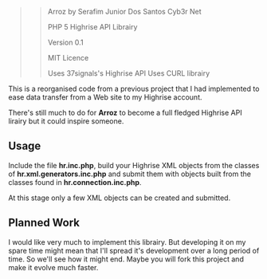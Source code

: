 >> Arroz by Serafim Junior Dos Santos Cyb3r Net
>>
>> PHP 5 Highrise API Librairy
>>
>> Version 0.1
>>
>> MIT Licence
>>
>> Uses 37signals's Highrise API
>> Uses CURL librairy

This is a reorganised code from a previous project that I had implemented to ease data transfer from a Web site to my Highrise account.

There's still much to do for **Arroz** to become a full fledged Highrise API lirairy but it could inspire someone.

## Usage

Include the file **hr.inc.php**, build your Highrise XML objects from the classes of **hr.xml.generators.inc.php** and submit them with objects built from the classes found in **hr.connection.inc.php**.

At this stage only a few XML objects can be created and submitted.

## Planned Work

I would like very much to implement this librairy. But developing it on my spare time might mean that I'll spread it's development over a long period of time. So we'll see how it might end. Maybe you will fork this project and make it evolve much faster.

